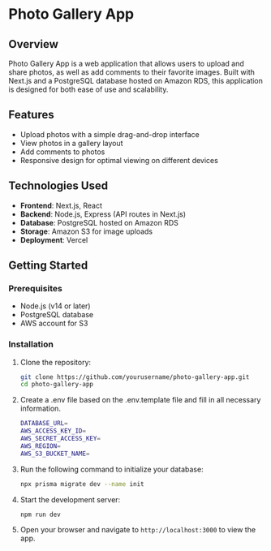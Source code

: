 # Photo Gallery App

## Overview

Photo Gallery App is a web application that allows users to upload and share photos, as well as add comments to their favorite images. Built with Next.js and a PostgreSQL database hosted on Amazon RDS, this application is designed for both ease of use and scalability.

## Features

- Upload photos with a simple drag-and-drop interface
- View photos in a gallery layout
- Add comments to photos
- Responsive design for optimal viewing on different devices

## Technologies Used

- **Frontend**: Next.js, React
- **Backend**: Node.js, Express (API routes in Next.js)
- **Database**: PostgreSQL hosted on Amazon RDS
- **Storage**: Amazon S3 for image uploads
- **Deployment**: Vercel

## Getting Started

### Prerequisites

- Node.js (v14 or later)
- PostgreSQL database
- AWS account for S3

### Installation

1. Clone the repository:

   ```bash
   git clone https://github.com/yourusername/photo-gallery-app.git
   cd photo-gallery-app
   ```
2. Create a .env file based on the .env.template file and fill in all necessary information.
   ```bash
   DATABASE_URL=
   AWS_ACCESS_KEY_ID=
   AWS_SECRET_ACCESS_KEY=
   AWS_REGION=
   AWS_S3_BUCKET_NAME=
   ```
   
3. Run the following command to initialize your database:

   ```bash
   npx prisma migrate dev --name init
   ```
4. Start the development server:

   ```bash
   npm run dev
   ```
5. Open your browser and navigate to `http://localhost:3000` to view the app.
